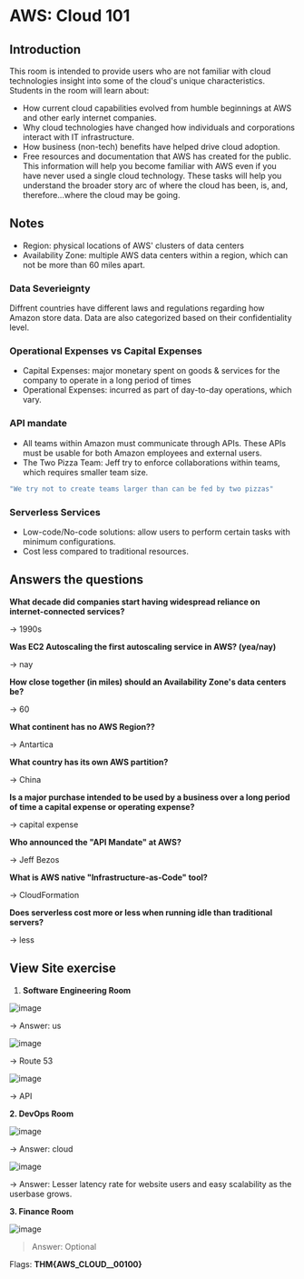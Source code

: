 # AWS: Cloud 101

## Introduction
This room is intended to provide users who are not familiar with cloud technologies insight into some of the cloud's unique characteristics. Students in the room will learn about:
- How current cloud capabilities evolved from humble beginnings at AWS and other early internet companies.
- Why cloud technologies have changed how individuals and corporations interact with IT infrastructure.
- How business (non-tech) benefits have helped drive cloud adoption.
- Free resources and documentation that AWS has created for the public.
This information will help you become familiar with AWS even if you have never used a single cloud technology. These tasks will help you understand the broader story arc of where the cloud has been, is, and, therefore...where the cloud may be going.

## Notes
- Region: physical locations of AWS' clusters of data centers
- Availability Zone: multiple AWS data centers within a region, which can not be more than 60 miles apart.

### Data Severieignty
Diffrent countries have different laws and regulations regarding how Amazon store data. Data are also categorized based on their confidentiality level.

### Operational Expenses vs Capital Expenses
- Capital Expenses: major monetary spent on goods & services for the company to operate in a long period of times
- Operational Expenses: incurred as part of day-to-day operations, which vary.

### API mandate
- All teams within Amazon must communicate through APIs. These APIs must be usable for both Amazon employees and external users.
- The Two Pizza Team: Jeff try to enforce collaborations within teams, which requires smaller team size.
  
```bash
"We try not to create teams larger than can be fed by two pizzas"
```

### Serverless Services
- Low-code/No-code solutions: allow users to perform certain tasks with minimum configurations.
- Cost less compared to traditional resources.

## Answers the questions

**What decade did companies start having widespread reliance on internet-connected services?**

-> 1990s

**Was EC2 Autoscaling the first autoscaling service in AWS? (yea/nay)**

-> nay

**How close together (in miles) should an Availability Zone's data centers be?**

-> 60

**What continent has no AWS Region??**

-> Antartica                                                             

**What country has its own AWS partition?**

-> China

**Is a major purchase intended to be used by a business over a long period of time a capital expense or operating expense?**

-> capital expense

**Who announced the "API Mandate" at AWS?**

-> Jeff Bezos

**What is AWS native "Infrastructure-as-Code" tool?**

-> CloudFormation

**Does serverless cost more or less when running idle than traditional servers?**

-> less

## View Site exercise
1. **Software Engineering Room**

![image](https://github.com/hhphu/TryHackMe/assets/45286750/2a0fb321-64ef-47e5-8c0f-3f46d23ae83e)

-> Answer: us

![image](https://github.com/hhphu/TryHackMe/assets/45286750/cabeaf16-6ee9-4132-bc3e-fea0e1c7ff87)

-> Route 53

![image](https://github.com/hhphu/TryHackMe/assets/45286750/41c3f8a7-5218-46fe-8087-e1445c78ecaa)

-> API

**2. DevOps Room**

![image](https://github.com/hhphu/TryHackMe/assets/45286750/2d39a86c-97b7-4b75-8092-34e2ab625a23)

-> Answer: cloud

![image](https://github.com/hhphu/TryHackMe/assets/45286750/a40bede9-7f72-40b5-bd96-7995cff16816)

-> Answer: Lesser latency rate for website users and easy scalability as the userbase grows.

**3. Finance Room**

![image](https://github.com/hhphu/TryHackMe/assets/45286750/68cdeb6f-ce73-45d5-b500-41680543bd51)

> Answer: Optional

Flags: **THM{AWS_CLOUD__00100}**

